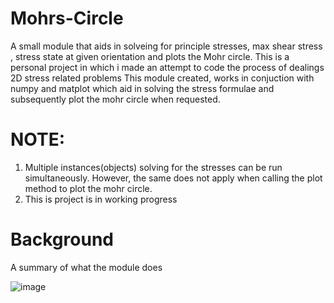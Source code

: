 # Mohrs-Circle
A small module that aids in solveing for principle stresses, max shear stress , stress state at given orientation and plots the Mohr circle.
This is a personal project in which i made an attempt to code the process of dealings 2D stress related problems
This module created, works in conjuction with numpy and matplot which aid in solving the stress formulae and subsequently plot the mohr circle when requested.

# NOTE:
1. Multiple instances(objects) solving for the stresses can be run simultaneously. However, the same does not apply when calling the plot method to plot the mohr circle.
2. This is project is in working progress

 # Background
A summary of what the module does




 ![image](https://github.com/Ndwani/Mohrs-Circle/assets/69060263/2629d20c-d1b0-4e66-a230-5e4610ba8ada)

 

